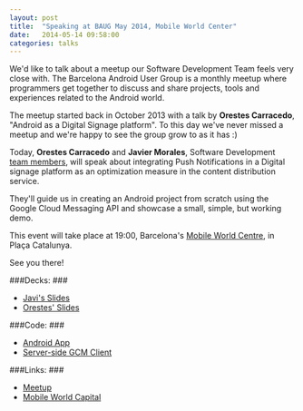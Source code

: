 ```yaml
---
layout: post
title:  "Speaking at BAUG May 2014, Mobile World Center"
date:   2014-05-14 09:58:00
categories: talks
---
```


We'd like to talk about a meetup our Software Development Team feels very close with. The Barcelona Android User Group is a monthly meetup where programmers get together to discuss and share projects, tools and experiences related to the Android world.

The meetup started back in October 2013 with a talk by  **Orestes Carracedo**, "Android as a Digital Signage platform". To this day we've never missed a meetup and we're happy to see the group grow to as it has :)

Today, **Orestes Carracedo** and **Javier Morales**, Software Development [team members], will speak about integrating Push Notifications in a Digital signage platform as an optimization measure in the content distribution service. 

They'll guide us in creating an Android project from scratch using the Google Cloud Messaging API and showcase a small, simple, but working demo. 

This event will take place at 19:00, Barcelona's [Mobile World Centre], in Plaça Catalunya.

See you there!

###Decks: ###
* [Javi's Slides](http://www.slideshare.net/javi_moralesf/baug-gcm-34666386)
* [Orestes' Slides](http://www.slideshare.net/OrestesCA/android-push-notifications)

###Code: ###
* [Android App](https://github.com/focusonemotions/gcm-demo)
* [Server-side GCM Client](https://github.com/focusonemotions/gcm-demo-server)


###Links: ###
* [Meetup](http://www.meetup.com/Barcelona-Android-User-Group/)
* [Mobile World Capital](http://mobileworldcapital.com)


[https://github.com/focusonemotions/gcm-demo-server]: https://github.com/focusonemotions/gcm-demo-server
[https://github.com/focusonemotions/gcm-demo]: [https://github.com/focusonemotions/gcm-demo]
[c/Fontanella, 2, en la esquina con Portal de l’Àngel]: https://www.google.com/maps/place/Carrer+de+Fontanella,+2/@41.3870573,2.1716458,687m/data=!3m2!1e3!4b1!4m2!3m1!1s0x12a4a2f1223c2867:0x1a7fcd766587654?hl=en
[Focus On Emotions]: http://focusonemotions.com
[Mobile World Centre]: http://mobileworldcapital.com/es/pagina/51
[http://www.meetup.com/Barcelona-Android-User-Group/]: http://www.meetup.com/Barcelona-Android-User-Group/pagina/51
[Baug]: http://www.meetup.com/Barcelona-Android-User-Group/
[http://mobileworldcapital.com/]: http://mobileworldcapital.com/
[team members]: http://tech.focusonemotions.com/team/2014/05/09/the-team.html


